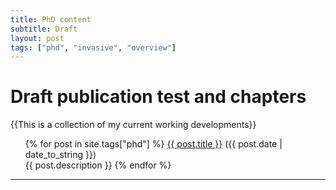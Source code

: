 ```yaml
---
title: PhD content
subtitle: Draft
layout: post
tags: ["phd", "invasive", "overview"]
---
```


<div class="post">
<h1>Draft publication test and chapters</h1>{{This is a collection of my current working developments}}
<ul>
{% for post in site.tags["phd"] %}
  <a href="{{ post.url }}">{{ post.title }}</a> ({{ post.date | date_to_string }})<br>
    {{ post.description }}
{% endfor %}
</ul>
</div>
<hr>

